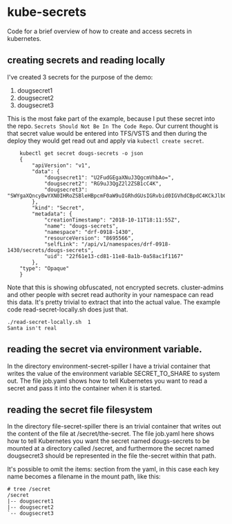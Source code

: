 # kube-secrets
Code for a brief overview of how to create and access secrets in kubernetes.

## creating secrets and reading locally
I've created 3 secrets for the purpose of the demo:
1) dougsecret1
2) dougsecret2
3) dougsecret3

This is the most fake part of the example, because I put these secret into the repo. `Secrets Should Not Be In The Code Repo`. Our current thought is that secret value would be entered into TFS/VSTS and then during the deploy they would get read out and apply via `kubectl create secret`. 

```
    kubectl get secret dougs-secrets -o json
    {
        "apiVersion": "v1",
        "data": {
            "dougsecret1": "U2FudGEgaXNuJ3QgcmVhbAo=",
            "dougsecret2": "RG9uJ3QgZ2l2ZSB1cC4K",
            "dougsecret3": "SWYgaXQncyBwYXN0IHRoZSBleHBpcmF0aW9uIGRhdGUsIGRvbid0IGVhdCBpdC4KCkJlbGlldmUgbWUsIEkga25vdyB0aGlzIGlzIGEgYmFkIGlkZWEuCgpJIGRvbid0IGV2ZW4gd2FudCB0byB0ZWxsIHlvdSB0aGUgZGV0YWlscy4gRXZlbiBzZWNyZXQgcmVhZGVyIGRvbid0IHdhbnQgdG8gaGVhciBhYm91dCB0aGlzLgo="
        },
        "kind": "Secret",
        "metadata": {
            "creationTimestamp": "2018-10-11T18:11:55Z",
            "name": "dougs-secrets",
            "namespace": "drf-0918-1430",
            "resourceVersion": "8695566",
            "selfLink": "/api/v1/namespaces/drf-0918-1430/secrets/dougs-secrets",
            "uid": "22f61e13-cd81-11e8-8a1b-0a58ac1f1167"
        },
    "type": "Opaque"
    }
```

Note that this is showing obfuscated, not encrypted secrets. cluster-admins and other people with secret read authority in your namespace can read this data. It's pretty trivial to extract that into the actual value. The example code read-secret-locally.sh does just that.

    ./read-secret-locally.sh  1
    Santa isn't real

## reading the secret via environment variable.
In the directory environment-secret-spiller I have a trivial container that writes the value of the environment variable
 SECRET_TO_SHARE to system out. The file job.yaml shows how to tell Kubernetes you want to read a secret and pass it into
the container when it is started.

## reading the secret file filesystem
In the directory file-secret-spiller there is an trivial container that writes out the content of the file at /secret/the-secret.
The file job.yaml here shows how to tell Kubernetes you want the secret named dougs-secrets to be mounted at a directory called
/secret, and furthermore the secret named dougsecret3 should be represented in the file the-secret within that path.

It's possible to omit the items: section from the yaml, in this case each key name becomes a filename in the mount path, like this:

    # tree /secret
    /secret
    |-- dougsecret1
    |-- dougsecret2
    `-- dougsecret3

